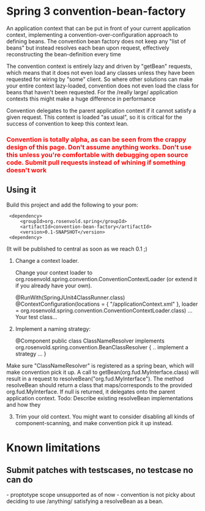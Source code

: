 <h1>Spring 3 convention-bean-factory</h1>

An application context that can be put in front of your current 
application context, implementing a convention-over-configuration
approach to defining beans. The convention bean factory does not
keep any "list of beans" but instead resolves each bean upon request,
effectively reconstructing the bean-definition every time<p/>

The convention context is entirely lazy and driven by "getBean"
requests, which means that it does not even load any classes unless they 
have been requested for wiring by "some" client. So where other solutions
can make your entire context lazy-loaded, convention does not even 
load the class for beans that haven't been requested. For the
/really large/ application contexts this might make a huge difference in performance<p/>

Convention delegates to the parent application context if it cannot satisfy
a given request. This context is loaded "as usual", so it is critical for the
success of convention to keep this context lean.

<h3 style="color:red">
Convention is totally alpha, as can be seen from the crappy design of this page. Don't assume anything works.
Don't use this unless you're comfortable with debugging open source code. Submit pull requests instead of whining
 if something doesn't work
</h3>

<h2>Using it</h2>

Build this project and add the following to your pom:</p>

     <dependency>
         <groupId>org.rosenvold.spring</groupId>
         <artifactId>convention-bean-factory</artifactId>
         <version>0.1-SNAPSHOT</version>
     <dependency>

(It will be published to central as soon as we reach 0.1 ;)<br/>

1. Change a context loader.</p>
Change your context loader to org.rosenvold.spring.convention.ConventionContextLoader (or extend it if you already have your own).</p>

    @RunWith(SpringJUnit4ClassRunner.class)
    @ContextConfiguration(locations = {
       "/applicationContext.xml"
    }, loader = org.rosenvold.spring.convention.ConventionContextLoader.class)
     ... Your test class...

2. Implement a naming strategy:</p>

    @Component
    public class ClassNameResolver implements  org.rosenvold.spring.convention.BeanClassResolver {
    .. implement a strategy ...
    }

Make sure "ClassNameResolver" is registered as a spring bean, which will make convention pick it up.
A call to getBean(org.fud.MyInterface.class) will result in a request to resolveBean("org.fud.MyInterface").
The method resolveBean should return a class that maps/corresponds to the provided org.fud.MyInterface. If null
        is returned, it delegates onto the parent application context.
Todo: Describe existing resolveBean implementations and how they

3. Trim your old context. You might want to consider disabling all kinds of component-scanning, and make
        convention pick it up instead.</p>


<h1>Known limitations</h1>

<h2>Submit patches with testscases, no testcase no can do</h2>
- proptotype scope unsupported as of now
- convention is not picky about deciding to use /anything/ satisfying a resolveBean as a bean.